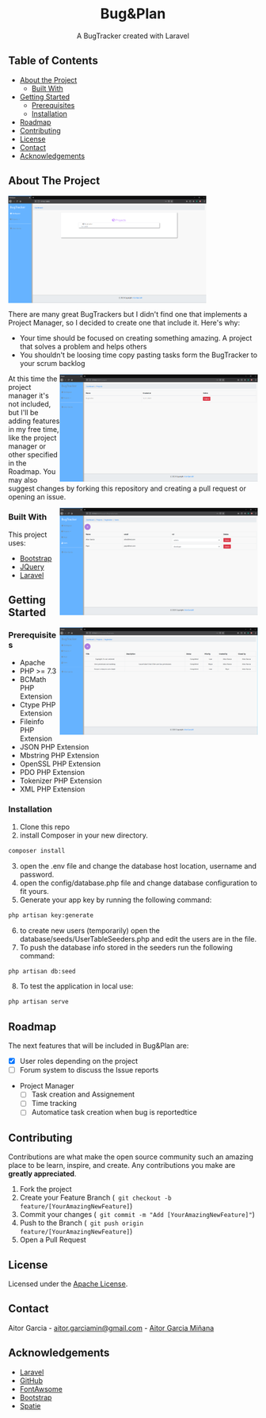 <h1 align="center"> Bug&Plan </h1>
<p align="center">A BugTracker created with Laravel<p>
                 
## Table of Contents
* [About the Project](#about-the-project)
  * [Built With](#built-with)
* [Getting Started](#getting-started)
  * [Prerequisites](#prerequisites)
  * [Installation](#installation)
* [Roadmap](#roadmap)
* [Contributing](#contributing)
* [License](#license)
* [Contact](#contact)
* [Acknowledgements](#acknowledgements)

## About The Project
<p>
<img alt="Dashboard of the page" src="https://raw.githubusercontent.com/AitorGarciaM/BugAndPlan/main/Readme/Images/Dashboard.PNG" height="216" width="400" align="Center">
</p>

There are many great BugTrackers but I didn't find one that implements a Project Manager, so I decided to create one that include it.
Here's why:
* Your time should be focused on creating something amazing. A project that solves a problem and helps others
* You shouldn't be loosing time copy pasting tasks form the BugTracker to your scrum backlog

<p>
<img alt="Page that show all projects of the user" src="https://raw.githubusercontent.com/AitorGarciaM/BugAndPlan/main/Readme/Images/Projects.PNG" height="216" width="400" align="right">
</p>

At this time the project manager it's not included, but I'll be adding features in my free time, like the project manager or other 
specified in the Roadmap. You may also suggest changes by forking this repository and creating a pull request or opening an issue.

<p>
<img alt="Page that show all the users of the project" src="https://raw.githubusercontent.com/AitorGarciaM/BugAndPlan/main/Readme/Images/Users.PNG" height="216" width="400" align="right">
</p>

### Built With
This project uses:
* [Bootstrap](https://getbootstrap.com)
* [JQuery](https://jquery.com)
* [Laravel](https://laravel.com)

## Getting Started
<p>
<img alt="Page that show all the users of the project" src="https://raw.githubusercontent.com/AitorGarciaM/BugAndPlan/main/Readme/Images/Project.PNG" height="216" width="400" align="right">
</p>

### Prerequisites
* Apache
* PHP >= 7.3
* BCMath PHP Extension
* Ctype PHP Extension
* Fileinfo PHP Extension
* JSON PHP Extension
* Mbstring PHP Extension
* OpenSSL PHP Extension
* PDO PHP Extension
* Tokenizer PHP Extension
* XML PHP Extension

### Installation
1. Clone this repo
2. install Composer in your new directory.
```sh
composer install 
```
3. open the .env file and change the database host location, username and password.
4. open the config/database.php file and change database configuration to fit yours.
5. Generate your app key by running the following command:
```sh
php artisan key:generate
```
6. to create new users (temporarily) open the database/seeds/UserTableSeeders.php and edit the users are in the file.
7. To push the database info stored in the seeders run the following command:
```sh
php artisan db:seed
```
8. To test the application in local use:
```sh
php artisan serve
```
## Roadmap
The next features that will be included in Bug&Plan are:
* [x] User roles depending on the project 
* [ ] Forum system to discuss the Issue reports
* Project Manager
    - [ ] Task creation and Assignement
    - [ ] Time tracking
    - [ ] Automatice task creation when bug is reportedtice
    
## Contributing

Contributions are what make the open source community such an amazing place to be learn, inspire, and create. Any contributions you make are **greatly appreciated**.

1. Fork the project
2. Create your Feature Branch (``` git checkout -b feature/[YourAmazingNewFeature]```)
3. Commit your changes (``` git commit -m "Add [YourAmazingNewFeature]"```)
4. Push to the Branch (``` git push origin feature/[YourAmazingNewFeature]```)
5. Open a Pull Request

## License
Licensed under the [Apache License](LICENSE).

## Contact
Aitor Garcia - aitor.garciamin@gmail.com - [Aitor Garcia Miñana](https://www.linkedin.com/in/aitor-garcia-mi%C3%B1ana-13aab618a/)

## Acknowledgements
* [Laravel](https://laravel.com/)
* [GitHub](https://github.com)
* [FontAwsome](https://fontawesome.com/)
* [Bootstrap](https://getbootstrap.com/)
* [Spatie](https://spatie.be/)


